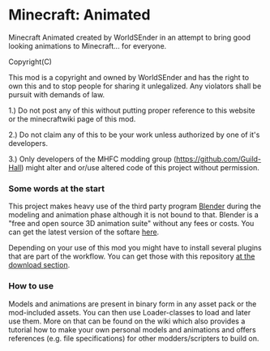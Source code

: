 Minecraft: Animated
====

Minecraft Animated created by WorldSEnder in an attempt to bring good looking animations to Minecraft... for everyone.

Copyright(C)

This mod is a copyright and owned by WorldSEnder and has the right to own this and to stop people for sharing it unlegalized.
Any violators shall be pursuit with demands of law.

1.) Do not post any of this without putting proper reference to this website or the minecraftwiki page of this mod.

2.) Do not claim any of this to be your work unless authorized by one of it's developers.

3.) Only developers of the MHFC modding group (https://github.com/Guild-Hall) might alter and or/use altered code of this project without permission.

### Some words at the start

This project makes heavy use of the third party program [Blender](http://www.blender.org) during the modeling and animation phase although it is not bound to that. Blender is a "free and open source 3D animation suite" without any fees or costs. You can get the latest version of the softare [here](http://www.blender.org/download/).

Depending on your use of this mod you might have to install several plugins that are part of the workflow. You can get those with this repository [at the download section](https://github.com/WorldSEnder/MCAnm/releases).

### How to use

Models and animations are present in binary form in any asset pack or the mod-included assets. You can then use Loader-classes to load and later use them. More on that can be found on the wiki which also provides a tutorial how to make your own personal models and animations and offers references (e.g. file specifications) for other modders/scripters to build on.

